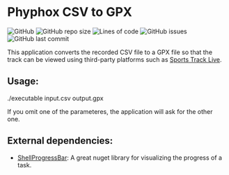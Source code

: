 # Phyphox CSV to GPX

![GitHub](https://img.shields.io/github/license/LuMarans30/AstralSafeServer)
![GitHub repo size](https://img.shields.io/github/repo-size/LuMarans30/AstralSafeServer)
![Lines of code](https://img.shields.io/tokei/lines/github/LuMarans30/AstralSafeServer)
![GitHub issues](https://img.shields.io/github/issues/LuMarans30/AstralSafeServer)
![GitHub last commit](https://img.shields.io/github/last-commit/LuMarans30/AstralSafeServer)

This application converts the recorded CSV file to a GPX file so that the track can be viewed using third-party platforms such as [Sports Track Live](https://www.sportstracklive.com/en).

## Usage:

./executable input.csv output.gpx

If you omit one of the parameteres, the application will ask for the other one.

## External dependencies:

  - [ShellProgressBar](https://github.com/Mpdreamz/shellprogressbar): A great nuget library for visualizing the progress of a task.
